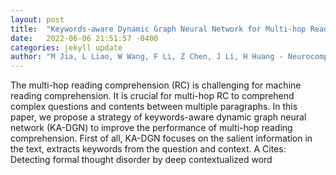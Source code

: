 ```yaml
---
layout: post
title:  "Keywords-aware Dynamic Graph Neural Network for Multi-hop Reading Comprehension"
date:   2022-06-06 21:51:57 -0400
categories: jekyll update
author: "M Jia, L Liao, W Wang, F Li, Z Chen, J Li, H Huang - Neurocomputing, 2022"
---
```

The multi-hop reading comprehension (RC) is challenging for machine reading comprehension. It is crucial for multi-hop RC to comprehend complex questions and contents between multiple paragraphs. In this paper, we propose a strategy of keywords-aware dynamic graph neural network (KA-DGN) to improve the performance of multi-hop reading comprehension. First of all, KA-DGN focuses on the salient information in the text, extracts keywords from the question and context. A 
Cites: Detecting formal thought disorder by deep contextualized word